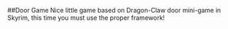  ##Door Game
Nice little game based on Dragon-Claw door mini-game in Skyrim, this time you must use the proper framework!